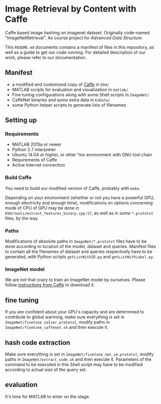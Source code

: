 # Image Retrieval by Content with Caffe
Caffe based image hashing on imagenet dataset. Originally code-named "ImageNetRetrieval". As course project for _Advanced Data Structure_.

This `README.md` documents contains a manifest of files in this repository, as well as a guide to get our code running. For detailed description of our work, please refer to our documentation.

## Manifest
* a modified and customized copy of [Caffe](http://caffe.berkeleyvision.org/) in `DSH/`
* MATLAB scripts for evaluation and visualization in `matlab/`
* Fine tuning configurations along with some Shell scripts in `ImageNet/`
* CaffeNet binaries and some extra data in `ExData/`
* some Python helper scripts to generate lists of filenames

## Setting up
### Requirements
* MATLAB 2015a or newer
* Python 2.7 interpreter
* Ubuntu 14.04 or higher, or other \*nix environment with GNU tool chain
* Requirements of Caffe
* Active Internet connection

### Build Caffe
You need to build our modified version of Caffe, probably with `make`.

Depending on your environment (whether or not you have a powerful GPU, enough electricity and enough time), modifications on options concerning mode of CPU of GPU may be done in `DSH/tools/extract_features_binary.cpp:57`, as well as in some `*.prototxt` files, by the way.

### Paths
Modifications of absolute paths in `ImageNet/*.prototxt` files have to be done according to location of the model, dataset and queries. Manifest files to contain all the filenames of dataset and queries respectively have to be generated, with Python scripts `getListWithID.py` and `getListWithLabel.py`.

### ImageNet model
We are not that crazy to train an ImageNet model by ourselves. Please follow [instructions from Caffe](http://caffe.berkeleyvision.org/model_zoo.html) to download it.

## fine tuning
If you are confident about your GPU's capacity and are determined to contribute to global warming, make sure everything is set in `ImageNet/finetune_solver.prototxt`, modify paths in `ImageNet/finetune_caffenet.sh` and then execute it.

## hash code extraction
Make sure everything is set in `ImageNet/finetune_net_im.prototxt`, modify paths in `ImageNet/extract_code.sh` and then execute it. Parameters of the command to be executed in this Shell script may have to be modified according to actual size of the query set.

## evaluation
It's time for MATLAB to enter on the stage.

